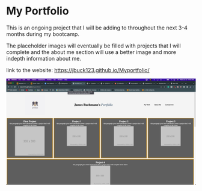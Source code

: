 # My Portfolio 

This is an ongoing project that I will be adding to throughout the next 3-4 months during my bootcamp.

The placeholder images will eventually be filled with projects that I will complete and the about me section will use a better image and more indepth information about me.

link to the website: https://jbuck123.github.io/Myportfolio/

![portfolio demo](./assets/Develop/Images/Website.png)


